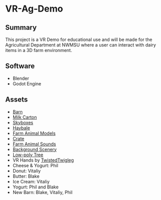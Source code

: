 # VR-Ag-Demo

## Summary
This project is a VR Demo for educational use and will be made for the Agricultural Department at NWMSU where a user can interact with dairy items in a 3D farm environment. 

## Software
- Blender
- Godot Engine

## Assets
- [Barn](https://periltek.itch.io/)
- [Milk Carton](https://daniels12.itch.io/)
- [Skyboxes](https://kindaw.itch.io/)
- [Haybale](https://opengameart.org/content/hay-bale)
- [Farm Animal Models](https://quaternius.itch.io/)
- [Crate](https://opengameart.org/content/crate-3)
- [Farm Animal Sounds](https://opengameart.org/content/farm-animals)
- [Background Scenery](https://free3d.com/3d-model/beautiful-scenery-morning-evening-night-370168.html)
- [Low-poly Tree](https://opengameart.org/users/mitylernal)
- VR Hands by [TwistedTwigleg](https://github.com/TwistedTwigleg)
- Cheese & Yogurt: Phil
- Donut: Vitaliy
- Butter: Blake
- Ice Cream: Vitaliy
- Yogurt: Phil and Blake
- New Barn: Blake, Vitaliy, Phil
